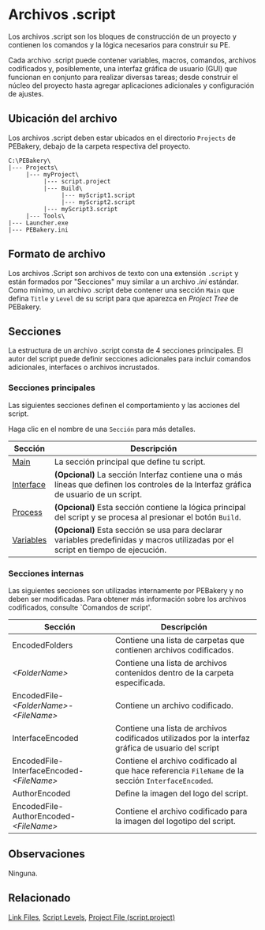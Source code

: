 # Archivos .script

Los archivos .script son los bloques de construcción de un proyecto y contienen los comandos y la lógica necesarios para construir su PE.

Cada archivo .script puede contener variables, macros, comandos, archivos codificados y, posiblemente, una interfaz gráfica de usuario (GUI) que funcionan en conjunto para realizar diversas tareas; desde construir el núcleo del proyecto hasta agregar aplicaciones adicionales y configuración de ajustes.

## Ubicación del archivo

Los archivos .script deben estar ubicados en el directorio `Projects` de PEBakery, debajo de la carpeta respectiva del proyecto.

```
C:\PEBakery\
|--- Projects\
     |--- myProject\
          |--- script.project
          |--- Build\
               |--- myScript1.script
               |--- myScript2.script
          |--- myScript3.script
     |--- Tools\
|--- Launcher.exe
|--- PEBakery.ini
```

## Formato de archivo

Los archivos .Script son archivos de texto con una extensión `.script` y están formados por "Secciones" muy similar a un archivo _.ini_ estándar. Como mínimo, un archivo .script debe contener una sección `Main` que defina `Title` y `Level` de su script para que aparezca en _Project Tree_ de PEBakery.

## Secciones

La estructura de un archivo .script consta de 4 secciones principales. El autor del script puede definir secciones adicionales para incluir comandos adicionales, interfaces o archivos incrustados.

### Secciones principales

Las siguientes secciones definen el comportamiento y las acciones del script.

Haga clic en el nombre de una `Sección` para más detalles.

| Sección | Descripción |
| --- | --- |
| [Main](./ScriptMain.md) | La sección principal que define tu script. |
| [Interface](./ScriptInterface.md) | **(Opcional)** La sección Interfaz contiene una o más líneas que definen los controles de la Interfaz gráfica de usuario de un script.  |
| [Process](./ScriptProcess.md) | **(Opcional)** Esta sección contiene la lógica principal del script y se procesa al presionar el botón `Build`. |
| [Variables](./ScriptVariables.md) | **(Opcional)** Esta sección se usa para declarar variables predefinidas y macros utilizadas por el script en tiempo de ejecución. |

### Secciones internas

Las siguientes secciones son utilizadas internamente por PEBakery y no deben ser modificadas.
Para obtener más información sobre los archivos codificados, consulte `Comandos de script'.

| Sección | Descripción |
| --- | --- |
| EncodedFolders | Contiene una lista de carpetas que contienen archivos codificados. |
| _\<FolderName>_ | Contiene una lista de archivos contenidos dentro de la carpeta especificada. |
| EncodedFile-_\<FolderName>_-_\<FileName>_ | Contiene un archivo codificado. |
| InterfaceEncoded | Contiene una lista de archivos codificados utilizados por la interfaz gráfica de usuario del script |
| EncodedFile-InterfaceEncoded-_\<FileName>_ | Contiene el archivo codificado al que hace referencia `FileName` de la sección `InterfaceEncoded`. |
| AuthorEncoded | Define la imagen del logo del script. |
| EncodedFile-AuthorEncoded-_\<FileName>_ | Contiene el archivo codificado para la imagen del logotipo del script. |

## Observaciones

Ninguna.

## Relacionado

[Link Files](./LinkFiles.md), [Script Levels](.ScriptLevels.md), [Project File (script.project)](./ProjectFiles.md)
